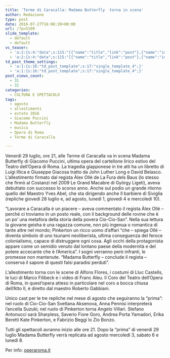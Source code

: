 ```yaml
---
title: 'Terme di Caracalla: Madama Butterfly  torna in scena'
author: Redazione
type: post
date: 2016-07-27T16:08:20+00:00
url: /?p=5109
slide_template:
  - default
  - default
vc_teaser:
  - 'a:2:{s:4:"data";s:115:"[{"name":"title","link":"post"},{"name":"image","image":"featured","link":"none"},{"name":"text","mode":"excerpt"}]";s:7:"bgcolor";s:0:"";}'
  - 'a:2:{s:4:"data";s:115:"[{"name":"title","link":"post"},{"name":"image","image":"featured","link":"none"},{"name":"text","mode":"excerpt"}]";s:7:"bgcolor";s:0:"";}'
td_post_theme_settings:
  - 'a:1:{s:16:"td_post_template";s:17:"single_template_4";}'
  - 'a:1:{s:16:"td_post_template";s:17:"single_template_4";}'
post_views_count:
  - 31
  - 31
categories:
  - CULTURA E SPETTACOLO
tags:
  - agosto
  - allestimenti
  - estate 2016
  - Giacomo Puccini
  - Madama Butterfly
  - musica
  - Opera di Roma
  - Terme di Caracalla

---
```

Venerdì 29 luglio, ore 21, alle Terme di Caracalla va in scena Madama Butterfly di Giacomo Puccini, ultima opera del cartellone lirico estivo del Teatro dell’Opera di Roma. La tragedia giapponese in tre atti ha un libretto di Luigi Illica e Giuseppe Giacosa tratto da John Luther Long e David Belasco. L’allestimento firmato dal regista Àlex Ollé de La Fura dels Baus (lo stesso che firmò al Costanzi nel 2009 Le Grand Macabre di György Ligeti), aveva debuttato con successo lo scorso anno. Anche sul podio un grande ritorno quello del Maestro Yves Abel, che sta dirigendo anche Il barbiere di Siviglia (repliche giovedì 28 luglio e, ad agosto, lunedì 1, giovedì 4 e mercoledì 10).

“Lavorare a Caracalla è un piacere – aveva commentato il regista Àlex Ollé – perché ci troviamo in un posto reale, con il background delle rovine che è un po’ una metafora della storia della povera Cio-Cio-San”. Nella sua lettura la giovane geisha è una ragazza comune, non più ingenua o romantica di tante altre nel mondo; Pinkerton un ricco uomo d’affari “che – spiega Ollé – diventa simbolo di uno tsunami neoliberista, ultima conseguenza del feroce colonialismo, capace di distruggere ogni cosa. Agli occhi della protagonista appare come un semidio venuto dal lontano paese della modernità e del potere accecante che è l’America”. I sogni verranno però infranti, le promesse non mantenute. “Madama Butterfly – conclude il regista – conserva il sapore di questi falsi paradisi perduti”.

L’allestimento torna con le scene di Alfons Flores, i costumi di Lluc Castells, le luci di Marco Filibeck e i video di Franc Aleu. Il Coro del Teatro dell’Opera di Roma, in quest’opera atteso in particolare nel coro a bocca chiusa dell’Atto II, è diretto dal maestro Roberto Gabbiani.

Unico cast per le tre repliche nel mese di agosto che seguiranno la “prima”: nel ruolo di Cio-Cio-San Svetlana Aksenova, Anna Pennisi interpreterà l’ancella Suzuki; nel ruolo di Pinkerton torna Angelo Villari. Stefano Antonucci sarà Sharpless, Saverio Fiore Goro, Andrea Porta Yamadori, Erika Beretti Kate Pinkerton, e Fabrizio Beggi lo Zio Bonzo.

Tutti gli spettacoli avranno inizio alle ore 21. Dopo la “prima” di venerdì 29 luglio Madama Butterfly verrà replicata ad agosto mercoledì 3, sabato 6 e lunedì 8.

Per info: [operaroma.it][1]

 [1]: https://www.operaroma.it
